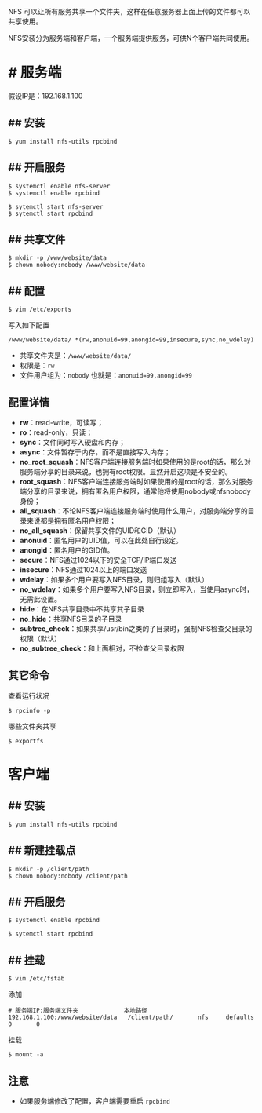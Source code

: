 NFS 可以让所有服务共享一个文件夹，这样在任意服务器上面上传的文件都可以共享使用。

NFS安装分为服务端和客户端，一个服务端提供服务，可供N个客户端共同使用。

# # 服务端

假设IP是：192.168.1.100

## ## 安装

```
$ yum install nfs-utils rpcbind
```

## ## 开启服务

```
$ systemctl enable nfs-server
$ systemctl enable rpcbind
```

```
$ sytemctl start nfs-server
$ sytemctl start rpcbind
```

## ## 共享文件
```
$ mkdir -p /www/website/data
$ chown nobody:nobody /www/website/data
```

## ## 配置
```
$ vim /etc/exports
```
写入如下配置
```
/www/website/data/ *(rw,anonuid=99,anongid=99,insecure,sync,no_wdelay)
```
- 共享文件夹是：`/www/website/data/`
- 权限是：`rw`
- 文件用户组为：`nobody` 也就是：`anonuid=99,anongid=99`

## 配置详情

- **rw**：read-write，可读写；
- **ro**：read-only，只读；
- **sync**：文件同时写入硬盘和内存；
- **async**：文件暂存于内存，而不是直接写入内存；
- **no_root_squash**：NFS客户端连接服务端时如果使用的是root的话，那么对服务端分享的目录来说，也拥有root权限。显然开启这项是不安全的。
- **root_squash**：NFS客户端连接服务端时如果使用的是root的话，那么对服务端分享的目录来说，拥有匿名用户权限，通常他将使用nobody或nfsnobody身份；
- **all_squash**：不论NFS客户端连接服务端时使用什么用户，对服务端分享的目录来说都是拥有匿名用户权限；
- **no_all_squash**：保留共享文件的UID和GID（默认） 
- **anonuid**：匿名用户的UID值，可以在此处自行设定。
- **anongid**：匿名用户的GID值。
- **secure**：NFS通过1024以下的安全TCP/IP端口发送 
- **insecure**：NFS通过1024以上的端口发送 
- **wdelay**：如果多个用户要写入NFS目录，则归组写入（默认） 
- **no_wdelay**：如果多个用户要写入NFS目录，则立即写入，当使用async时，无需此设置。
- **hide**：在NFS共享目录中不共享其子目录 
- **no_hide**：共享NFS目录的子目录 
- **subtree_check**：如果共享/usr/bin之类的子目录时，强制NFS检查父目录的权限（默认） 
- **no_subtree_check**：和上面相对，不检查父目录权限 

## 其它命令
查看运行状况
```
$ rpcinfo -p
```
哪些文件夹共享
```
$ exportfs
```

# 客户端
## ## 安装
```
$ yum install nfs-utils rpcbind
```

## ## 新建挂载点
```
$ mkdir -p /client/path
$ chown nobody:nobody /client/path
```

## ## 开启服务
```
$ systemctl enable rpcbind
```
```
$ sytemctl start rpcbind
```

## ## 挂载
```
$ vim /etc/fstab
```
添加
```
# 服务端IP:服务端文件夹             本地路径
192.168.1.100:/www/website/data   /client/path/       nfs     defaults        0       0
```
挂载
```
$ mount -a
```

## 注意

- 如果服务端修改了配置，客户端需要重启 `rpcbind`

